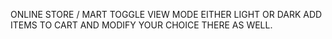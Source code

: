 ONLINE STORE / MART
TOGGLE VIEW MODE EITHER LIGHT OR DARK
ADD ITEMS TO CART AND MODIFY YOUR CHOICE THERE AS WELL.
